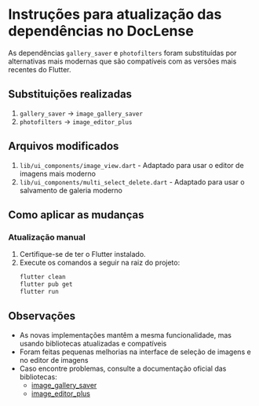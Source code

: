 # Instruções para atualização das dependências no DocLense

As dependências `gallery_saver` e `photofilters` foram substituídas por alternativas mais modernas que são compatíveis com as versões mais recentes do Flutter.

## Substituições realizadas

1. `gallery_saver` -> `image_gallery_saver`
2. `photofilters` -> `image_editor_plus`

## Arquivos modificados

1. `lib/ui_components/image_view.dart` - Adaptado para usar o editor de imagens mais moderno
2. `lib/ui_components/multi_select_delete.dart` - Adaptado para usar o salvamento de galeria moderno

## Como aplicar as mudanças

### Atualização manual

1. Certifique-se de ter o Flutter instalado.
2. Execute os comandos a seguir na raiz do projeto:
   ```bash
   flutter clean
   flutter pub get
   flutter run
   ```

## Observações

- As novas implementações mantêm a mesma funcionalidade, mas usando bibliotecas atualizadas e compatíveis
- Foram feitas pequenas melhorias na interface de seleção de imagens e no editor de imagens
- Caso encontre problemas, consulte a documentação oficial das bibliotecas:
  - [image_gallery_saver](https://pub.dev/packages/image_gallery_saver)
  - [image_editor_plus](https://pub.dev/packages/image_editor_plus)
